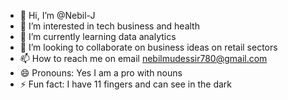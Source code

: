 - 👋 Hi, I’m @Nebil-J
- 👀 I’m interested in tech business and health
- 🌱 I’m currently learning data analytics
- 💞️ I’m looking to collaborate on business ideas on retail sectors
- 📫 How to reach me on email nebilmudessir780@gmail.com
- 😄 Pronouns: Yes I am a pro with nouns
- ⚡ Fun fact: I have 11 fingers and can see in the dark

<!---
Nebil-J/Nebil-J is a ✨ special ✨ repository because its `README.md` (this file) appears on your GitHub profile.
You can click the Preview link to take a look at your changes.
--->
